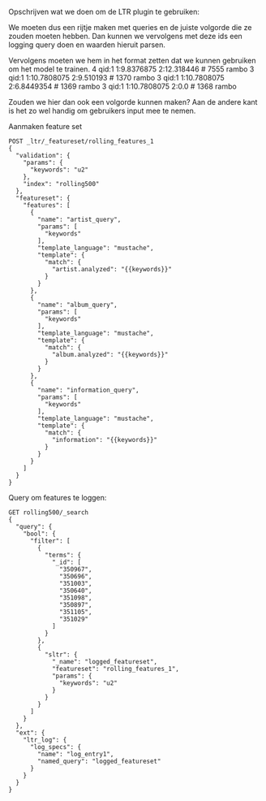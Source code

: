 Opschrijven wat we doen om de LTR plugin te gebruiken:

We moeten dus een rijtje maken met queries en de juiste volgorde die ze zouden moeten hebben. Dan kunnen we vervolgens met deze ids een logging query doen en waarden hieruit parsen. 

Vervolgens moeten we hem in het format zetten dat we kunnen gebruiken om het model te trainen.
4   qid:1   1:9.8376875     2:12.318446 # 7555  rambo
3   qid:1   1:10.7808075    2:9.510193  # 1370  rambo
3   qid:1   1:10.7808075    2:6.8449354 # 1369  rambo
3   qid:1   1:10.7808075    2:0.0       # 1368  rambo

Zouden we hier dan ook een volgorde kunnen maken? Aan de andere kant is het zo wel handig om gebruikers input mee te nemen.

Aanmaken feature set
```
POST _ltr/_featureset/rolling_features_1
{
  "validation": {
    "params": {
      "keywords": "u2"
    },
    "index": "rolling500"
  },
  "featureset": {
    "features": [
      {
        "name": "artist_query",
        "params": [
          "keywords"
        ],
        "template_language": "mustache",
        "template": {
          "match": {
            "artist.analyzed": "{{keywords}}"
          }
        }
      },
      {
        "name": "album_query",
        "params": [
          "keywords"
        ],
        "template_language": "mustache",
        "template": {
          "match": {
            "album.analyzed": "{{keywords}}"
          }
        }
      },
      {
        "name": "information_query",
        "params": [
          "keywords"
        ],
        "template_language": "mustache",
        "template": {
          "match": {
            "information": "{{keywords}}"
          }
        }
      }
    ]
  }
}
```

Query om features te loggen:
```
GET rolling500/_search
{
  "query": {
    "bool": {
      "filter": [
        {
          "terms": {
            "_id": [
              "350967",
              "350696",
              "351003",
              "350640",
              "351098",
              "350897",
              "351105",
              "351029"
            ]
          }
        },
        {
          "sltr": {
            "_name": "logged_featureset",
            "featureset": "rolling_features_1",
            "params": {
              "keywords": "u2"
            }
          }
        }
      ]
    }
  },
  "ext": {
    "ltr_log": {
      "log_specs": {
        "name": "log_entry1",
        "named_query": "logged_featureset"
      }
    }
  }
}
```
